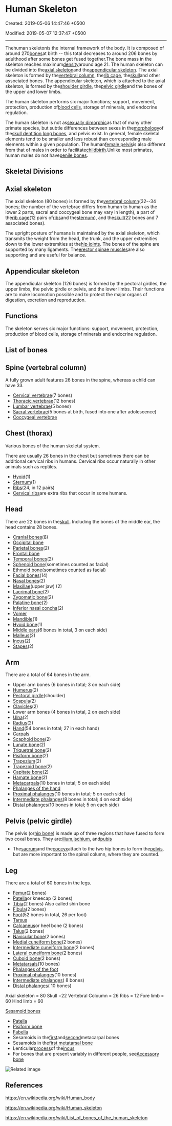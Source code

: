 # Human Skeleton

Created: 2019-05-06 14:47:46 +0500

Modified: 2019-05-07 12:37:47 +0500

---

Thehuman skeletonis the internal framework of the body. It is composed of around 270[bones](https://en.wikipedia.org/wiki/Bone)at birth -- this total decreases to around 206 bones by adulthood after some bones get fused together.The bone mass in the skeleton reaches maximum[density](https://en.wikipedia.org/wiki/Bone_density)around age 21. The human skeleton can be divided into the[axial skeleton](https://en.wikipedia.org/wiki/Axial_skeleton)and the[appendicular skeleton](https://en.wikipedia.org/wiki/Appendicular_skeleton). The axial skeleton is formed by the[vertebral column](https://en.wikipedia.org/wiki/Human_vertebral_column), the[rib cage](https://en.wikipedia.org/wiki/Human_rib_cage), the[skull](https://en.wikipedia.org/wiki/Human_skull)and other associated bones. The appendicular skeleton, which is attached to the axial skeleton, is formed by the[shoulder girdle](https://en.wikipedia.org/wiki/Shoulder_girdle), the[pelvic girdle](https://en.wikipedia.org/wiki/Pelvic_girdle)and the bones of the upper and lower limbs.

The human skeleton performs six major functions; support, movement, protection, production of[blood cells](https://en.wikipedia.org/wiki/Blood_cells), storage of minerals, and endocrine regulation.

The human skeleton is not as[sexually dimorphic](https://en.wikipedia.org/wiki/Sexual_dimorphism)as that of many other primate species, but subtle differences between sexes in the[morphology](https://en.wikipedia.org/wiki/Morphology_(biology))of the[skull](https://en.wikipedia.org/wiki/Human_skull),[dentition](https://en.wikipedia.org/wiki/Dentition),[long bones](https://en.wikipedia.org/wiki/Long_bone), and pelvis exist. In general, female skeletal elements tend to be smaller and less robust than corresponding male elements within a given population. The human[female pelvis](https://en.wikipedia.org/wiki/Female_pelvis)is also different from that of males in order to facilitate[childbirth](https://en.wikipedia.org/wiki/Childbirth).Unlike most primates, human males do not have[penile bones](https://en.wikipedia.org/wiki/Penile_bone).

## Skeletal Divisions

## Axial skeleton

The axial skeleton (80 bones) is formed by the[vertebral column](https://en.wikipedia.org/wiki/Human_vertebral_column)(32--34 bones; the number of the vertebrae differs from human to human as the lower 2 parts, sacral and coccygeal bone may vary in length), a part of the[rib cage](https://en.wikipedia.org/wiki/Human_rib_cage)(12 pairs of[ribs](https://en.wikipedia.org/wiki/Rib)and the[sternum](https://en.wikipedia.org/wiki/Human_sternum)), and the[skull](https://en.wikipedia.org/wiki/Human_skull)(22 bones and 7 associated bones).

The upright posture of humans is maintained by the axial skeleton, which transmits the weight from the head, the trunk, and the upper extremities down to the lower extremities at the[hip joints](https://en.wikipedia.org/wiki/Hip_joint). The bones of the spine are supported by many ligaments. The[erector spinae muscles](https://en.wikipedia.org/wiki/Erector_spinae_muscles)are also supporting and are useful for balance.

## Appendicular skeleton

The appendicular skeleton (126 bones) is formed by the pectoral girdles, the upper limbs, the pelvic girdle or pelvis, and the lower limbs. Their functions are to make locomotion possible and to protect the major organs of digestion, excretion and reproduction.

## Functions

The skeleton serves six major functions: support, movement, protection, production of blood cells, storage of minerals and endocrine regulation.

## List of bones

## Spine (vertebral column)

A fully grown adult features 26 bones in the spine, whereas a child can have 33.

- [Cervical vertebrae](https://en.wikipedia.org/wiki/Cervical_vertebrae)(7 bones)
- [Thoracic vertebrae](https://en.wikipedia.org/wiki/Thoracic_vertebrae)(12 bones)
- [Lumbar vertebrae](https://en.wikipedia.org/wiki/Lumbar_vertebrae)(5 bones)
- [Sacral vertebrae](https://en.wikipedia.org/wiki/Sacral_vertebrae)(5 bones at birth, fused into one after adolescence)
- [Coccygeal vertebrae](https://en.wikipedia.org/wiki/Coccygeal_vertebrae)

## Chest (thorax)

Various bones of the human skeletal system.

There are usually 26 bones in the chest but sometimes there can be additional cervical ribs in humans. Cervical ribs occur naturally in other animals such as reptiles.

- [Hyoid](https://en.wikipedia.org/wiki/Hyoid)(1)
- [Sternum](https://en.wikipedia.org/wiki/Human_sternum)(1)
- [Ribs](https://en.wikipedia.org/wiki/Ribs)(24, in 12 pairs)
- [Cervical ribs](https://en.wikipedia.org/wiki/Cervical_rib)are extra ribs that occur in some humans.

## Head

There are 22 bones in the[skull](https://en.wikipedia.org/wiki/Skull). Including the bones of the middle ear, the head contains 28 bones.

- [Cranial bones](https://en.wikipedia.org/wiki/Human_skull)(8)
- [Occipital bone](https://en.wikipedia.org/wiki/Occipital_bone)
- [Parietal bones](https://en.wikipedia.org/wiki/Parietal_bone)(2)
- [Frontal bone](https://en.wikipedia.org/wiki/Frontal_bone)
- [Temporal bones](https://en.wikipedia.org/wiki/Temporal_bone)(2)
- [Sphenoid bone](https://en.wikipedia.org/wiki/Sphenoid_bone)(sometimes counted as facial)
- [Ethmoid bone](https://en.wikipedia.org/wiki/Ethmoid_bone)(sometimes counted as facial)
- [Facial bones](https://en.wikipedia.org/wiki/Facial_bone)(14)
- [Nasal bones](https://en.wikipedia.org/wiki/Nasal_bone)(2)
- [Maxillae](https://en.wikipedia.org/wiki/Maxillae)(upper jaw) (2)
- [Lacrimal bone](https://en.wikipedia.org/wiki/Lacrimal_bone)(2)
- [Zygomatic bone](https://en.wikipedia.org/wiki/Zygomatic_bone)(2)
- [Palatine bone](https://en.wikipedia.org/wiki/Palatine_bone)(2)
- [Inferior nasal concha](https://en.wikipedia.org/wiki/Inferior_nasal_concha)(2)
- [Vomer](https://en.wikipedia.org/wiki/Vomer)
- [Mandible](https://en.wikipedia.org/wiki/Human_mandible)(1)
- [Hyoid bone](https://en.wikipedia.org/wiki/Hyoid_bone)(1)
- [Middle ears](https://en.wikipedia.org/wiki/Middle_ear)(6 bones in total, 3 on each side)
- [Malleus](https://en.wikipedia.org/wiki/Malleus)(2)
- [Incus](https://en.wikipedia.org/wiki/Incus)(2)
- [Stapes](https://en.wikipedia.org/wiki/Stapes)(2)

## Arm

There are a total of 64 bones in the arm.

- Upper arm bones (6 bones in total; 3 on each side)
- [Humerus](https://en.wikipedia.org/wiki/Humerus)(2)
- [Pectoral girdle](https://en.wikipedia.org/wiki/Pectoral_girdle)(shoulder)
- [Scapula](https://en.wikipedia.org/wiki/Scapula)(2)
- [Clavicles](https://en.wikipedia.org/wiki/Clavicles)(2)
- Lower arm bones (4 bones in total, 2 on each side)
- [Ulna](https://en.wikipedia.org/wiki/Ulna)(2)
- [Radius](https://en.wikipedia.org/wiki/Radius_(bone))(2)
- [Hand](https://en.wikipedia.org/wiki/Hand)(54 bones in total; 27 in each hand)
- [Carpals](https://en.wikipedia.org/wiki/Carpals)
- [Scaphoid bone](https://en.wikipedia.org/wiki/Scaphoid_bone)(2)
- [Lunate bone](https://en.wikipedia.org/wiki/Lunate_bone)(2)
- [Triquetral bone](https://en.wikipedia.org/wiki/Triquetral)(2)
- [Pisiform bone](https://en.wikipedia.org/wiki/Pisiform_bone)(2)
- [Trapezium](https://en.wikipedia.org/wiki/Trapezium_(bone))(2)
- [Trapezoid bone](https://en.wikipedia.org/wiki/Trapezoid_bone)(2)
- [Capitate bone](https://en.wikipedia.org/wiki/Capitate_bone)(2)
- [Hamate bone](https://en.wikipedia.org/wiki/Hamate_bone)(2)
- [Metacarpals](https://en.wikipedia.org/wiki/Metacarpus)(10 bones in total; 5 on each side)
- [Phalanges of the hand](https://en.wikipedia.org/wiki/Phalanges_of_the_hand)
- [Proximal phalanges](https://en.wikipedia.org/wiki/Proximal_phalanges)(10 bones in total; 5 on each side)
- [Intermediate phalanges](https://en.wikipedia.org/wiki/Intermediate_phalanges)(8 bones in total; 4 on each side)
- [Distal phalanges](https://en.wikipedia.org/wiki/Distal_phalanges)(10 bones in total; 5 on each side)

## Pelvis (pelvic girdle)

The pelvis (or[hip bone](https://en.wikipedia.org/wiki/Hip_bone)) is made up of three regions that have fused to form two coxal bones. They are:[ilium](https://en.wikipedia.org/wiki/Ilium_(bone)),[ischium](https://en.wikipedia.org/wiki/Ischium), and[pubis](https://en.wikipedia.org/wiki/Pubis_(bone))

- The[sacrum](https://en.wikipedia.org/wiki/Sacrum)and the[coccyx](https://en.wikipedia.org/wiki/Coccyx)attach to the two hip bones to form the[pelvis](https://en.wikipedia.org/wiki/Human_pelvis), but are more important to the spinal column, where they are counted.

## Leg

There are a total of 60 bones in the legs.

- [Femur](https://en.wikipedia.org/wiki/Femur)(2 bones)
- [Patella](https://en.wikipedia.org/wiki/Patella)or kneecap (2 bones)
- [Tibia](https://en.wikipedia.org/wiki/Tibia)(2 bones) Also called shin bone
- [Fibula](https://en.wikipedia.org/wiki/Fibula)(2 bones)
- [Foot](https://en.wikipedia.org/wiki/Foot)(52 bones in total, 26 per foot)
- [Tarsus](https://en.wikipedia.org/wiki/Tarsus_(skeleton))
- [Calcaneus](https://en.wikipedia.org/wiki/Calcaneus)or heel bone (2 bones)
- [Talus](https://en.wikipedia.org/wiki/Talus_bone)(2 bones)
- [Navicular bone](https://en.wikipedia.org/wiki/Navicular_bone)(2 bones)
- [Medial cuneiform bone](https://en.wikipedia.org/wiki/Cuneiform_(anatomy))(2 bones)
- [Intermediate cuneiform bone](https://en.wikipedia.org/wiki/Cuneiform_(anatomy))(2 bones)
- [Lateral cuneiform bone](https://en.wikipedia.org/wiki/Cuneiform_(anatomy))(2 bones)
- [Cuboid bone](https://en.wikipedia.org/wiki/Cuboid_bone)(2 bones)
- [Metatarsals](https://en.wikipedia.org/wiki/Metatarsals)(10 bones)
- [Phalanges of the foot](https://en.wikipedia.org/wiki/Phalanges_of_the_foot)
- [Proximal phalanges](https://en.wikipedia.org/wiki/Proximal_phalanges)(10 bones)
- [Intermediate phalanges](https://en.wikipedia.org/wiki/Intermediate_phalanges)( 8 bones)
- [Distal phalanges](https://en.wikipedia.org/wiki/Distal_phalanges)( 10 bones)

Axial skeleton = 80 Skull =22 Vertebral Coloumn = 26 Ribs = 12 Fore limb = 60 Hind limb = 60

[Sesamoid bones](https://en.wikipedia.org/wiki/Sesamoid_bone)

- [Patella](https://en.wikipedia.org/wiki/Patella)
- [Pisiform bone](https://en.wikipedia.org/wiki/Pisiform_bone)
- [Fabella](https://en.wikipedia.org/wiki/Fabella)
- Sesamoids in the[first](https://en.wikipedia.org/wiki/First_metacarpal_bone)and[second](https://en.wikipedia.org/wiki/Second_metacarpal_bone)metacarpal bones
- Sesamoids in the[first metatarsal bone](https://en.wikipedia.org/wiki/First_metatarsal_bone)
- Lenticular[process](https://en.wikipedia.org/wiki/Process_(anatomy))of the[incus](https://en.wikipedia.org/wiki/Incus_bone)
- For bones that are present variably in different people, see[Accessory bone](https://en.wikipedia.org/wiki/Accessory_bone)

![Related image](media/Human-Skeleton-image1.jpg)

## References

<https://en.wikipedia.org/wiki/Human_body>

<https://en.wikipedia.org/wiki/Human_skeleton>

<https://en.wikipedia.org/wiki/List_of_bones_of_the_human_skeleton>

